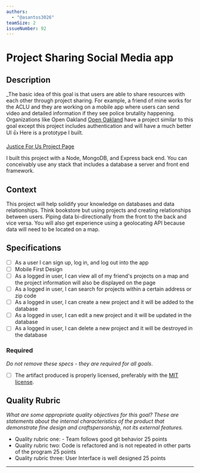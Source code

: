 ```yaml
---
authors:
  - "@asantos3026"
teamSize: 2
issueNumber: 92
---
```


# Project Sharing Social Media app 

## Description

_The basic idea of this goal is that users are able to share resources with each other through project sharing. For example, a friend of mine works for the ACLU and they are working on a mobile app where users can send video and detailed information if they see police brutality happening. Organizations like Open Oakland [Open Oakland](https://www.openoakland.org/projects/) have a project similar to this goal except this project includes authentication and will have a much better UI 👍 
Here is a prototype I built.

[Justice For Us Project Page](http://justice-for-us.com/projects.html)

I built this project with a Node, MongoDB, and Express back end. You can conceivably use any stack that includes a database a server and front end framework.
## Context

This project will help solidify your knowledge on databases and data relationships. Think bookstore but using projects and creating relationships between users. Piping data bi-directionally from the front to the back and vice versa. You will also get experience using a geolocating API because data will need to be located on a map.
## Specifications
- [ ] As a user I can sign up, log in, and log out into the app
- [ ] Mobile First Design
- [ ] As a logged in user, I can view all of my friend's projects on a map and the project information will also be displayed on the page
- [ ] As a logged in user, I can search for projects within a certain address or zip code
- [ ] As a logged in user, I can create a new project and it will be added to the database
- [ ] As a logged in user, I can edit a new project and it will be updated in the database
- [ ] As a logged in user, I can delete a new project and it will be destroyed in the database
### Required

_Do not remove these specs - they are required for all goals_.
- [ ] The artifact produced is properly licensed, preferably with the [MIT license](https://opensource.org/licenses/MIT).
## Quality Rubric

_What are some appropriate quality objectives for this goal? These are statements about the internal characteristics of the product that demonstrate fine design and craftspersonship, not its external features._
- Quality rubric one: - Team follows good git behavior 25 points
- Quality rubric two: Code is refactored and is not repeated in other parts of the program 25 points
- Quality rubric three: User Interface is well designed 25 points

---





